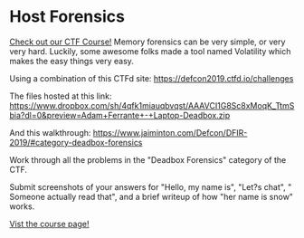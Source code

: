 # Host Forensics

[Check out our CTF Course!](https://academy.hoppersroppers.org/mod/page/view.php?id=978)
Memory forensics can be very simple, or very very hard. Luckily, some awesome folks made a tool named Volatility which makes the easy things very easy. 

Using a combination of this CTFd site: <https://defcon2019.ctfd.io/challenges>

The files hosted at this link: <https://www.dropbox.com/sh/4qfk1miauqbvqst/AAAVCI1G8Sc8xMoqK_TtmSbia?dl=0&preview=Adam+Ferrante+-+Laptop-Deadbox.zip>

And this walkthrough: <https://www.jaiminton.com/Defcon/DFIR-2019/#category-deadbox-forensics>

Work through all the problems in the "Deadbox Forensics" category of the CTF. 

Submit screenshots of your answers for "Hello, my name is", "Let?s chat", " Someone actually read that", and a brief writeup of how "her name is snow" works. 

[Vist the course page!](https://academy.hoppersroppers.org/mod/page/view.php?id=978)
